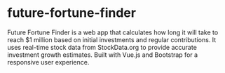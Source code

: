 # future-fortune-finder
Future Fortune Finder is a web app that calculates how long it will take to reach $1 million based on initial investments and regular contributions. It uses real-time stock data from StockData.org to provide accurate investment growth estimates. Built with Vue.js and Bootstrap for a responsive user experience.
